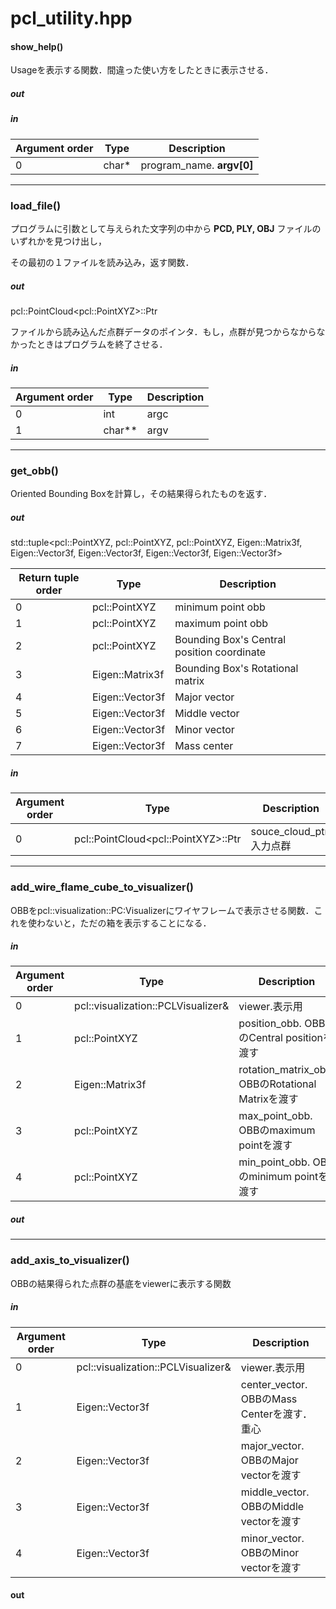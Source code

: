 # pcl_utility.hpp

#### show_help()

Usageを表示する関数．間違った使い方をしたときに表示させる．

##### out

##### in

| Argument order | Type  | Description               |
| -------------- | ----- | ------------------------- |
| 0              | char* | program_name. **argv[0]** |

---

### load_file()

プログラムに引数として与えられた文字列の中から **PCD, PLY, OBJ** ファイルのいずれかを見つけ出し，

その最初の１ファイルを読み込み，返す関数．

##### out

pcl::PointCloud\<pcl::PointXYZ\>::Ptr 

ファイルから読み込んだ点群データのポインタ．もし，点群が見つからなからなかったときはプログラムを終了させる．

##### in

| Argument order | Type   | Description |
| -------------- | ------ | ----------- |
| 0              | int    | argc        |
| 1              | char** | argv        |

---

### get_obb()

Oriented Bounding Boxを計算し，その結果得られたものを返す．

##### out

std::tuple\<pcl::PointXYZ, pcl::PointXYZ, pcl::PointXYZ, Eigen::Matrix3f, Eigen::Vector3f, Eigen::Vector3f, Eigen::Vector3f, Eigen::Vector3f\>

| Return tuple order | Type            | Description                                |
| ------------------ | --------------- | ------------------------------------------ |
| 0                  | pcl::PointXYZ   | minimum point obb                          |
| 1                  | pcl::PointXYZ   | maximum point obb                          |
| 2                  | pcl::PointXYZ   | Bounding Box's Central position coordinate |
| 3                  | Eigen::Matrix3f | Bounding Box's Rotational matrix           |
| 4                  | Eigen::Vector3f | Major vector                               |
| 5                  | Eigen::Vector3f | Middle vector                              |
| 6                  | Eigen::Vector3f | Minor vector                               |
| 7                  | Eigen::Vector3f | Mass center                                |

##### in

| Argument order | Type                                  | Description               |
| -------------- | ------------------------------------- | ------------------------- |
| 0              | pcl::PointCloud\<pcl::PointXYZ\>::Ptr | souce_cloud_ptr. 入力点群 |

---

### add_wire_flame_cube_to_visualizer()

OBBをpcl::visualization::PC:Visualizerにワイヤフレームで表示させる関数．これを使わないと，ただの箱を表示することになる．

##### in

| Argument order | Type                               | Description                                       |
| -------------- | ---------------------------------- | ------------------------------------------------- |
| 0              | pcl::visualization::PCLVisualizer& | viewer.表示用                                     |
| 1              | pcl::PointXYZ                      | position_obb. OBBのCentral positionを渡す         |
| 2              | Eigen::Matrix3f                    | rotation_matrix_obb. OBBのRotational Matrixを渡す |
| 3              | pcl::PointXYZ                      | max_point_obb. OBBのmaximum pointを渡す           |
| 4              | pcl::PointXYZ                      | min_point_obb. OBBのminimum pointを渡す           |

##### out

----

### add_axis_to_visualizer()

OBBの結果得られた点群の基底をviewerに表示する関数

##### in

| Argument order | Type                               | Description                                 |
| -------------- | ---------------------------------- | ------------------------------------------- |
| 0              | pcl::visualization::PCLVisualizer& | viewer.表示用                               |
| 1              | Eigen::Vector3f                    | center_vector. OBBのMass Centerを渡す．重心 |
| 2              | Eigen::Vector3f                    | major_vector. OBBのMajor vectorを渡す       |
| 3              | Eigen::Vector3f                    | middle_vector. OBBのMiddle vectorを渡す     |
| 4              | Eigen::Vector3f                    | minor_vector. OBBのMinor vectorを渡す       |

#### out

